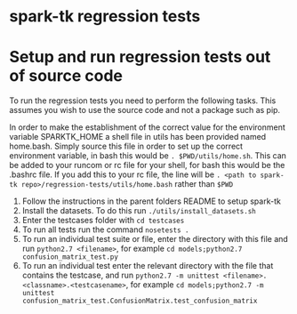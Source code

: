 # spark-tk regression tests


# Setup and run regression tests out of source code

To run the regression tests you need to perform the following tasks. This
assumes you wish to use the source code and not a package such as pip.

In order to make the establishment of the correct value for the environment
variable SPARKTK\_HOME a shell file in utils has been provided named home.bash.
Simply source this file in order to set up the correct environment variable,
in bash this would be `. $PWD/utils/home.sh`. This can be added to 
your runcom or rc file for your shell, for bash this would be the .bashrc
file. If you add this to your rc file, the line will be
`. <path to spark-tk repo>/regression-tests/utils/home.bash` rather than
`$PWD`

1. Follow the instructions in the parent folders README to setup spark-tk
2. Install the datasets. To do this run `./utils/install_datasets.sh`
3. Enter the testcases folder with `cd testcases`
4. To run all tests run the command `nosetests .`
5. To run an individual test suite or file, enter the directory with this file
and run `python2.7 <filename>`, for example
`cd models;python2.7 confusion_matrix_test.py`
6. To run an individual test enter the relevant directory with the file that
contains the testcase, and run
`python2.7 -m unittest <filename>.<classname>.<testcasename>`, for example
`cd models;python2.7 -m unittest confusion_matrix_test.ConfusionMatrix.test_confusion_matrix`


